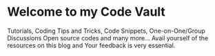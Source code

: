 # Welcome to my Code Vault
Tutorials, Coding Tips and Tricks, Code Snippets, One-on-One/Group Discussions Open source codes and many more...
                                   Avail yourself of the resources on this blog and
                                   Your feedback is very essential.
